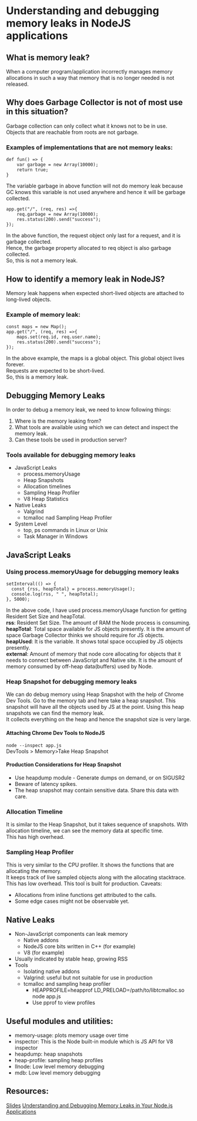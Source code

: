 # Understanding and debugging memory leaks in NodeJS applications

## What is memory leak?
When a computer program/application incorrectly manages memory allocations in such
a way that memory that is no longer needed is not released.

## Why does Garbage Collector is not of most use in this situation?
Garbage collection can only collect what it knows not to be in use.  
Objects that are reachable from roots are not garbage.

### Examples of implementations that are not memory leaks:
```
def fun() => {
    var garbage = new Array(10000);
    return true;
}
```
The variable garbage in above function will not do memory leak because GC knows this variable
is not used anywhere and hence it will be garbage collected.

```
app.get("/", (req, res) =>{
    req.garbage = new Array(10000);
    res.status(200).send("success");
});
```
In the above function, the request object only last for a request, and it is garbage collected.  
Hence, the garbage property allocated to req object is also garbage collected.  
So, this is not a memory leak.

## How to identify a memory leak in NodeJS?
Memory leak happens when expected short-lived objects are attached to long-lived objects.

### Example of memory leak:
```
const maps = new Map();
app.get("/", (req, res) =>{
    maps.set(req.id, req.user.name);
    res.status(200).send("success");
});
```
In the above example, the maps is a global object. This global object lives forever.    
Requests are expected to be short-lived.  
So, this is a memory leak.

## Debugging Memory Leaks
In order to debug a memory leak, we need to know following things:  
1. Where is the memory leaking from?
2. What tools are available using which we can detect and inspect the memory leak.
3. Can these tools be used in production server?

### Tools available for debugging memory leaks
- JavaScript Leaks
  - process.memoryUsage
  - Heap Snapshots
  - Allocation timelines
  - Sampling Heap Profiler
  - V8 Heap Statistics
- Native Leaks
  - Valgrind
  - tcmalloc nad Sampling Heap Profiler
- System Level
  - top, ps commands in Linux or Unix
  - Task Manager in Windows

## JavaScript Leaks

### Using process.memoryUsage for debugging memory leaks
```
setInterval(() => {
  const {rss, heapTotal} = process.memoryUsage();
  console.log(rss, " ", heapTotal);
}, 5000); 
```

In the above code, I have used process.memoryUsage function for getting Resident Set Size
and heapTotal.  
**rss**: Resident Set Size. The amount of RAM the Node process is consuming.  
**heapTotal**: Total space available for JS objects presently. It is the amount of space Garbage Collector
thinks we should require for JS objects.  
**heapUsed**: It is the variable. It shows total space occupied by JS objects presently.  
**external**: Amount of memory that node core allocating for objects that it needs to connect 
between JavaScript and Native site. It is the amount of memory consumed by off-heap data(buffers) used
by Node.

### Heap Snapshot for debugging memory leaks
We can do debug memory using Heap Snapshot with the help of Chrome Dev Tools. Go to the memory tab and
here take a heap snapshot. This snapshot will have all the objects used by JS at the point. Using this
heap snapshots we can find the memory leak.  
It collects everything on the heap and hence the snapshot size is very large.

#### Attaching Chrome Dev Tools to NodeJS
`node --inspect app.js`  
DevTools > Memory>Take Heap Snapshot

#### Production Considerations for Heap Snapshot
- Use heapdump module - Generate dumps on demand, or on SIGUSR2
- Beware of latency spikes.
- The heap snapshot may contain sensitive data. Share this data with care.

### Allocation Timeline
It is similar to the Heap Snapshot, but it takes sequence of snapshots. With allocation timeline, we can
see the memory data at specific time.  
This has high overhead.

### Sampling Heap Profiler
This is very similar to the CPU profiler. It shows the functions that are allocating the memory.  
It keeps track of live sampled objects along with the allocating stacktrace.  
This has low overhead. This tool is built for production.
Caveats:
- Allocations from inline functions get attributed to the calls.
- Some edge cases might not be observable yet.

## Native Leaks
- Non-JavaScript components can leak memory
  - Native addons
  - NodeJS core bits written in C++ (for example)
  - V8 (for example)
- Usually indicated by stable heap, growing RSS
- Tools
  - Isolating native addons
  - Valgrind: useful but not suitable for use in production
  - tcmalloc and sampling heap profiler
    - HEAPPROFILE=heapprof LD_PRELOAD=/path/to/libtcmalloc.so node app.js
    - Use pprof to view profiles

## Useful modules and utilities:
- memory-usage: plots memory usage over time
- inspector: This is the Node built-in module which is JS API for V8 inspector
- heapdump: heap snapshots
- heap-profile: sampling heap profiles
- llnode: Low level memory debugging
- mdb: Low level memory debugging

## Resources:  
[Slides](https://goo.gl/Chdxow)
[Understanding and Debugging Memory Leaks in Your Node.js Applications](https://www.youtube.com/watch?v=hliOMEQRqf8)
